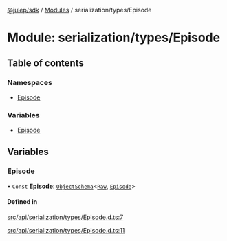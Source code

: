 [@julep/sdk](../README.md) / [Modules](../modules.md) / serialization/types/Episode

# Module: serialization/types/Episode

## Table of contents

### Namespaces

- [Episode](serialization_types_Episode.Episode.md)

### Variables

- [Episode](serialization_types_Episode.md#episode)

## Variables

### Episode

• `Const` **Episode**: [`ObjectSchema`](core_schemas_builders_object_types.md#objectschema)\<[`Raw`](../interfaces/serialization_types_Episode.Episode.Raw.md), [`Episode`](../interfaces/api_types_Episode.Episode.md)\>

#### Defined in

[src/api/serialization/types/Episode.d.ts:7](https://github.com/julep-ai/samantha-monorepo/blob/9aefd53/sdks/js/src/api/serialization/types/Episode.d.ts#L7)

[src/api/serialization/types/Episode.d.ts:11](https://github.com/julep-ai/samantha-monorepo/blob/9aefd53/sdks/js/src/api/serialization/types/Episode.d.ts#L11)
